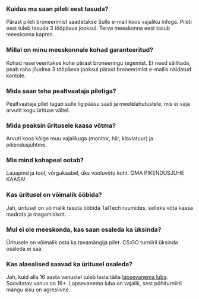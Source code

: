 ### Kuidas ma saan pileti eest tasuda?

Pärast pileti broneerimist saadetakse Sulle e-mail koos vajaliku infoga. 
Pileti eest tuleb tasuda 3 tööpäeva jooksul. Terve meeskonna eest tasub meeskonna kapten.

### Millal on minu meeskonnale kohad garanteeritud?

Kohad reserveeritakse kohe pärast broneeringu tegemist. 
Et need säilitada, peab raha jõudma 3 tööpäeva jooksul pärast broneerimist e-mailis näidatud kontole.

### Mida saan teha pealtvaataja piletiga?

Pealtvaataja pilet tagab sulle ligipääsu saali ja meelelahutustele, mis ei vaja arvutit kogu ürituse vältel.

### Mida peaksin üritusele kaasa võtma?

Arvuti koos kõige muu vajalikuga (monitor, hiir, klaviatuur) ja pikendusjuhtme.

### Mis mind kohapeal ootab?

Lauapind ja tool, võrgukaabel, üks vooluvõtu koht. OMA PIKENDUSJUHE KAASA!

### Kas üritusel on võimalik ööbida?

Jah, üritusel on võimalik tasuta ööbida TalTech ruumides, selleks võta kaasa madrats ja magamiskott.

### Mul ei ole meeskonda, kas saan osaleda ka üksinda?

Üritusele on võimalik osta ka tavamängija pilet. CS:GO turniiril üksinda osaleda ei saa.

### Kas alaealised saavad ka üritusel osaleda?

Jah, kuid alla 16 aasta vanustel tuleb lasta täita [lapsevanema luba](https://e-sport.ee/static/lapsevanema_luba.pdf). 
Soovitatav vanus on 16+. Lapsevanema luba on vajalik, sest põhiturniiril mängu sisu on agresiivne. 
